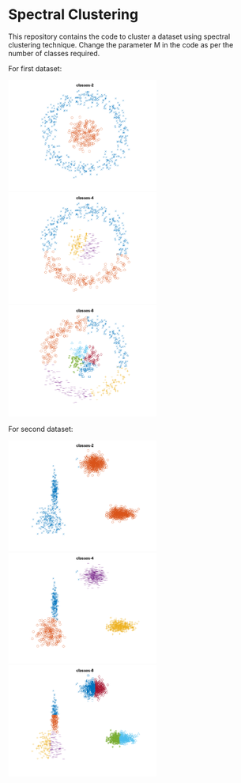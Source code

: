 # Spectral Clustering

This repository contains the code to cluster a dataset using spectral clustering technique.
Change the parameter M in the code as per the number of classes required.

For first dataset:

<img src="https://github.com/saurabhp369/Spectral_Clustering/blob/main/plots/spectral%20data1%202.png" alt="Alt text" title="Optional title" width ="300"> <img src="https://github.com/saurabhp369/Spectral_Clustering/blob/main/plots/spectral%20data1%204.png" alt="Alt text" title="Optional title" width ="300"><img src="https://github.com/saurabhp369/Spectral_Clustering/blob/main/plots/spectral%20data1%208.png" alt="Alt text" title="Optional title" width ="300">

For second dataset:

<img src="https://github.com/saurabhp369/Spectral_Clustering/blob/main/plots/spectral%20data2%202.png" alt="Alt text" title="Optional title" width ="300"> <img src="https://github.com/saurabhp369/Spectral_Clustering/blob/main/plots/spectral%20data2%204.png" alt="Alt text" title="Optional title" width ="300"><img src="https://github.com/saurabhp369/Spectral_Clustering/blob/main/plots/spectral%20data2%208.png" alt="Alt text" title="Optional title" width ="300">
